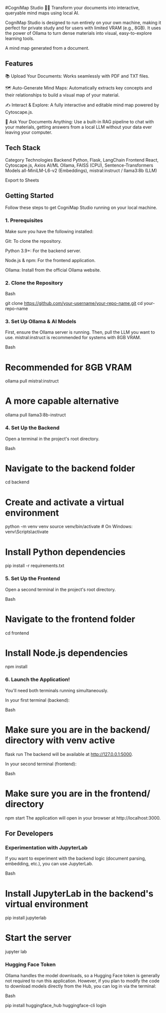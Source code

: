 #CogniMap Studio 🧠✨
Transform your documents into interactive, queryable mind maps using local AI.

CogniMap Studio is designed to run entirely on your own machine, making it perfect for private study and for users with limited VRAM (e.g., 8GB). It uses the power of Ollama to turn dense materials into visual, easy-to-explore learning tools.

A mind map generated from a document.

## Features
📚 Upload Your Documents: Works seamlessly with PDF and TXT files.

🗺️ Auto-Generate Mind Maps: Automatically extracts key concepts and their relationships to build a visual map of your material.

✍️ Interact & Explore: A fully interactive and editable mind map powered by Cytoscape.js.

💬 Ask Your Documents Anything: Use a built-in RAG pipeline to chat with your materials, getting answers from a local LLM without your data ever leaving your computer.

## Tech Stack
Category	Technologies
Backend	Python, Flask, LangChain
Frontend	React, Cytoscape.js, Axios
AI/ML	Ollama, FAISS (CPU), Sentence-Transformers
Models	all-MiniLM-L6-v2 (Embeddings), mistral:instruct / llama3:8b (LLM)

Export to Sheets
## Getting Started
Follow these steps to get CogniMap Studio running on your local machine.

### 1. Prerequisites
Make sure you have the following installed:

Git: To clone the repository.

Python 3.9+: For the backend server.

Node.js & npm: For the frontend application.

Ollama: Install from the official Ollama website.

### 2. Clone the Repository
Bash

git clone https://github.com/your-username/your-repo-name.git
cd your-repo-name
### 3. Set Up Ollama & AI Models
First, ensure the Ollama server is running. Then, pull the LLM you want to use. mistral:instruct is recommended for systems with 8GB VRAM.

Bash

# Recommended for 8GB VRAM
ollama pull mistral:instruct

# A more capable alternative
ollama pull llama3:8b-instruct
### 4. Set Up the Backend
Open a terminal in the project's root directory.

Bash

# Navigate to the backend folder
cd backend

# Create and activate a virtual environment
python -m venv venv
source venv/bin/activate  # On Windows: venv\Scripts\activate

# Install Python dependencies
pip install -r requirements.txt
### 5. Set Up the Frontend
Open a second terminal in the project's root directory.

Bash

# Navigate to the frontend folder
cd frontend

# Install Node.js dependencies
npm install
### 6. Launch the Application!
You'll need both terminals running simultaneously.

In your first terminal (backend):

Bash

# Make sure you are in the backend/ directory with venv active
flask run
The backend will be available at http://127.0.0.1:5000.

In your second terminal (frontend):

Bash

# Make sure you are in the frontend/ directory
npm start
The application will open in your browser at http://localhost:3000.

## For Developers
### Experimentation with JupyterLab
If you want to experiment with the backend logic (document parsing, embedding, etc.), you can use JupyterLab.

Bash

# Install JupyterLab in the backend's virtual environment
pip install jupyterlab

# Start the server
jupyter lab
### Hugging Face Token
Ollama handles the model downloads, so a Hugging Face token is generally not required to run this application. However, if you plan to modify the code to download models directly from the Hub, you can log in via the terminal:

Bash

pip install huggingface_hub
huggingface-cli login
